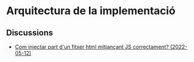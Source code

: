 # Arquitectura de la implementació

## Discussions
- [Com injectar part d'un fitxer html mitjançant JS correctament? (2022-05-12)](
https://cifovirtual.cat/mod/forum/discuss.php?d=9426)
